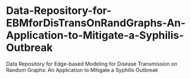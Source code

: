 # Data-Repository-for-EBMforDisTransOnRandGraphs-An-Application-to-Mitigate-a-Syphilis-Outbreak
Data Repository for Edge-based Modeling for Disease Transmission on Random Graphs: An Application to Mitigate a Syphilis Outbreak
